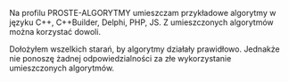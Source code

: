 Na profilu PROSTE-ALGORYTMY umieszczam przykładowe algorytmy w języku C++, C++Builder, Delphi, PHP, JS. 
Z umieszczonych algorytmów można korzystać dowoli. 

Dołożyłem wszelkich starań, by algorytmy działały prawidłowo. 
Jednakże nie ponoszę żadnej odpowiedzialności za złe wykorzystanie umieszczonych algorytmów.  
